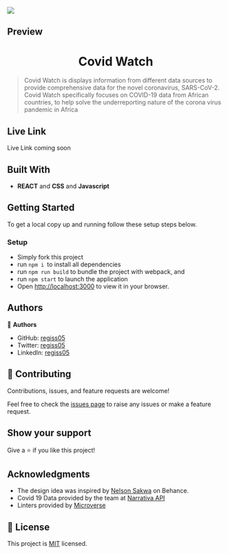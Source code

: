 ![](https://img.shields.io/badge/Microverse-blueviolet)

## Preview
<h1 align="center">Covid Watch</h1>

> Covid Watch is displays information from different data sources to provide comprehensive data for the novel coronavirus, SARS-CoV-2.
> Covid Watch specifically focuses on COVID-19 data from African countries, to help solve the underreporting nature of the corona virus pandemic in Africa

## Live Link

Live Link coming soon

## Built With

- **REACT** and **CSS** and **Javascript**

## Getting Started

To get a local copy up and running follow these setup steps below.

### Setup

- Simply fork this project
- run `npm i `to install all dependencies
- run `npm run build` to bundle the project with webpack, and
- run `npm start` to launch the application
- Open [http://localhost:3000](http://localhost:3000) to view it in your browser.

## Authors

👤 **Authors**

- GitHub: [regiss05](https://github.com/regiss05)
- Twitter: [regiss05](https://twitter.com/regissmukubiza)
- LinkedIn: [regiss05](https://www.linkedin.com/in/regiss05/)

## 🤝 Contributing

Contributions, issues, and feature requests are welcome!

Feel free to check the [issues page](https://github.com/Benmuiruri/covid-watch/issues) to raise any issues or make a feature request.

## Show your support

Give a ⭐️ if you like this project!

## Acknowledgments
- The design idea was inspired by [Nelson Sakwa](https://www.behance.net/gallery/31579789/Ballhead-App-(Free-PSDs)) on Behance.
- Covid 19 Data provided by the team at [Narrativa API](https://covid19tracking.narrativa.com/index_en.html)
- Linters provided by [Microverse](https://github.com/microverseinc/linters-config/)

## 📝 License

This project is [MIT](https://opensource.org/licenses/MIT) licensed.
